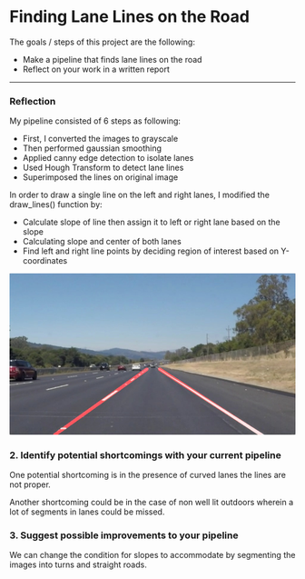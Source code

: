 # **Finding Lane Lines on the Road**

The goals / steps of this project are the following:
* Make a pipeline that finds lane lines on the road
* Reflect on your work in a written report


[//]: # (Image References)

[image1]: ./examples/laneLines_thirdPass.jpg "Grayscale"

---

### Reflection


My pipeline consisted of 6 steps as following:
* First, I converted the images to grayscale
* Then performed gaussian smoothing
* Applied canny edge detection to isolate lanes
* Used Hough Transform to detect lane lines
* Superimposed the lines on original image

In order to draw a single line on the left and right lanes, I modified the draw_lines() function by:
* Calculate slope of line then assign it to left or right lane based on the slope
* Calculating slope and center of both lanes
* Find left and right line points by deciding region of interest based on Y-coordinates



![alt text][image1]


### 2. Identify potential shortcomings with your current pipeline


One potential shortcoming is in the presence of curved lanes the lines are not proper.

Another shortcoming could be in the case of non well lit outdoors wherein a lot of segments in lanes could be missed.


### 3. Suggest possible improvements to your pipeline

We can change the condition for slopes to accommodate by segmenting the images into turns and straight roads.
